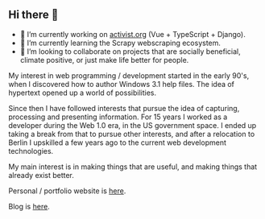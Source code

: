 ## Hi there 👋

<!--
**mattburnett-repo/mattburnett-repo** is a ✨ _special_ ✨ repository because its `README.md` (this file) appears on your GitHub profile.

Here are some ideas to get you started:
-->

- 🔭 I’m currently working on [activist.org](https://github.com/activist-org/activist) (Vue + TypeScript + Django).
- 🌱 I’m currently learning the Scrapy webscraping ecosystem.
- 👯 I’m looking to collaborate on projects that are socially beneficial, climate positive, or just make life better for people.

My interest in web programming / development started in the early 90's, when I discovered how to author Windows 3.1 help files. The idea of hypertext opened up a world of possibilities.

Since then I have followed interests that pursue the idea of capturing, processing and presenting information. For 15 years I worked as a developer during the Web 1.0 era, in the US government space. I ended up taking a break from that to pursue other interests, and after a relocation to Berlin I upskilled a few years ago to the current web development technologies.

My main interest is in making things that are useful, and making things that already exist better.

Personal / portfolio website is [here](https://mattburnett-repo.github.io/portfolio-website/).

Blog is [here](https://mattburnett-repo.github.io/blog/).
